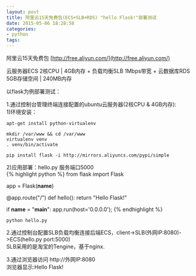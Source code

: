 ```yaml
---
layout: post
title: 阿里云15天免费包(ECS+SLB+RDS) "hello Flask!"部署测试
date: 2015-05-06 18:28:58
categories:
- python
tags:
---
```


阿里云15天免费包 [http://free.aliyun.com/](http://free.aliyun.com/)

云服务器ECS 2核CPU | 4GB内存 +  负载均衡SLB 1Mbps带宽 +  云数据库RDS 5GB存储空间 | 240MB内存


以flask为例部署测试：

1.通过控制台管理终端连接配置的ubuntu云服务器(2核CPU & 4GB内存):  
1)环境安装：  

```
apt-get install python-virtualenv

mkdir /var/www && cd /var/www
virtualenv venv
. venv/bin/activate

pip install flask -i http://mirrors.aliyuncs.com/pypi/simple
```

2)应用部署：hello.py 服务端口5000  
{% highlight python %}
from flask import Flask

app = Flask(__name__)

@app.route("/")
def hello():
    return "Hello Flask!"

if __name__ = "__main__":
	app.run(host='0.0.0.0');
{% endhighlight %}

```
python hello.py
```


2.通过控制台配置SLB负载均衡连接后端ECS，client->SLB(外网IP:8080)->ECS(hello.py port:5000)  
SLB采用的是淘宝的Tengine，基于nginx.  

3.通过浏览器访问 http://外网IP:8080  
浏览器显示:Hello Flask!
